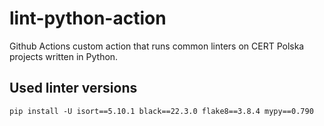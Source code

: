 # lint-python-action

Github Actions custom action that runs common linters on CERT Polska projects written in Python.

## Used linter versions

```
pip install -U isort==5.10.1 black==22.3.0 flake8==3.8.4 mypy==0.790
```

